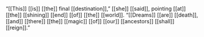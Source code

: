“[[This]] [[is]] [[the]] final [[destination]],” [[she]] [[said]], pointing [[at]] [[the]] [[shining]] [[end]] [[of]] [[the]] [[world]]. “[[Dreams]] [[are]] [[death]], [[and]] [[there]] [[the]] [[magic]] [[of]] [[our]] [[ancestors]] [[shall]] [[reign]].”